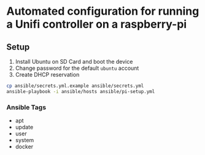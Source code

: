 # Automated configuration for running a Unifi controller on a raspberry-pi

## Setup

1. Install Ubuntu on SD Card and boot the device
2. Change password for the default `ubuntu` account
3. Create DHCP reservation

```bash
cp ansible/secrets.yml.example ansible/secrets.yml
ansible-playbook -i ansible/hosts ansible/pi-setup.yml
```

### Ansible Tags
* apt
* update
* user
* system
* docker
